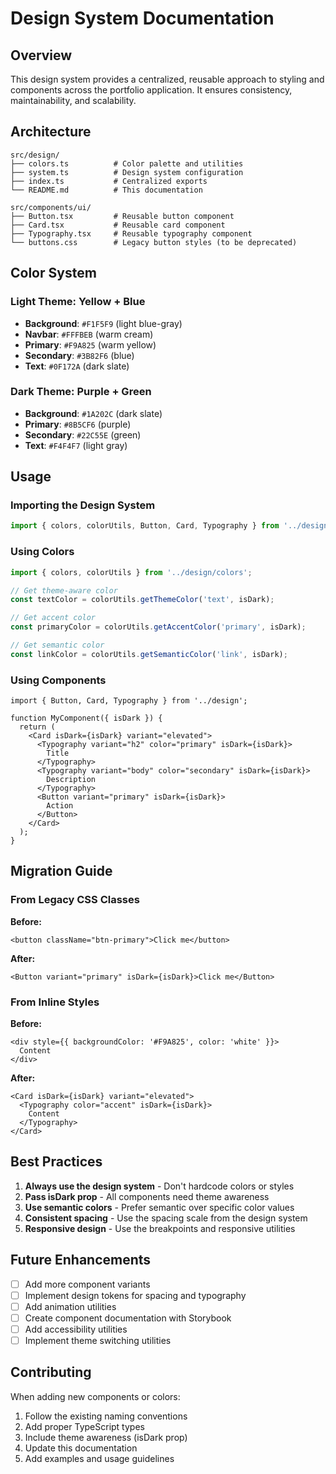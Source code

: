 # Design System Documentation

## Overview

This design system provides a centralized, reusable approach to styling and components across the portfolio application. It ensures consistency, maintainability, and scalability.

## Architecture

```
src/design/
├── colors.ts          # Color palette and utilities
├── system.ts          # Design system configuration
├── index.ts           # Centralized exports
└── README.md          # This documentation

src/components/ui/
├── Button.tsx         # Reusable button component
├── Card.tsx           # Reusable card component
├── Typography.tsx     # Reusable typography component
└── buttons.css        # Legacy button styles (to be deprecated)
```

## Color System

### Light Theme: Yellow + Blue
- **Background**: `#F1F5F9` (light blue-gray)
- **Navbar**: `#FFFBEB` (warm cream)
- **Primary**: `#F9A825` (warm yellow)
- **Secondary**: `#3B82F6` (blue)
- **Text**: `#0F172A` (dark slate)

### Dark Theme: Purple + Green
- **Background**: `#1A202C` (dark slate)
- **Primary**: `#8B5CF6` (purple)
- **Secondary**: `#22C55E` (green)
- **Text**: `#F4F4F7` (light gray)

## Usage

### Importing the Design System

```typescript
import { colors, colorUtils, Button, Card, Typography } from '../design';
```

### Using Colors

```typescript
import { colors, colorUtils } from '../design/colors';

// Get theme-aware color
const textColor = colorUtils.getThemeColor('text', isDark);

// Get accent color
const primaryColor = colorUtils.getAccentColor('primary', isDark);

// Get semantic color
const linkColor = colorUtils.getSemanticColor('link', isDark);
```

### Using Components

```tsx
import { Button, Card, Typography } from '../design';

function MyComponent({ isDark }) {
  return (
    <Card isDark={isDark} variant="elevated">
      <Typography variant="h2" color="primary" isDark={isDark}>
        Title
      </Typography>
      <Typography variant="body" color="secondary" isDark={isDark}>
        Description
      </Typography>
      <Button variant="primary" isDark={isDark}>
        Action
      </Button>
    </Card>
  );
}
```

## Migration Guide

### From Legacy CSS Classes

**Before:**
```tsx
<button className="btn-primary">Click me</button>
```

**After:**
```tsx
<Button variant="primary" isDark={isDark}>Click me</Button>
```

### From Inline Styles

**Before:**
```tsx
<div style={{ backgroundColor: '#F9A825', color: 'white' }}>
  Content
</div>
```

**After:**
```tsx
<Card isDark={isDark} variant="elevated">
  <Typography color="accent" isDark={isDark}>
    Content
  </Typography>
</Card>
```

## Best Practices

1. **Always use the design system** - Don't hardcode colors or styles
2. **Pass isDark prop** - All components need theme awareness
3. **Use semantic colors** - Prefer semantic over specific color values
4. **Consistent spacing** - Use the spacing scale from the design system
5. **Responsive design** - Use the breakpoints and responsive utilities

## Future Enhancements

- [ ] Add more component variants
- [ ] Implement design tokens for spacing and typography
- [ ] Add animation utilities
- [ ] Create component documentation with Storybook
- [ ] Add accessibility utilities
- [ ] Implement theme switching utilities

## Contributing

When adding new components or colors:

1. Follow the existing naming conventions
2. Add proper TypeScript types
3. Include theme awareness (isDark prop)
4. Update this documentation
5. Add examples and usage guidelines
